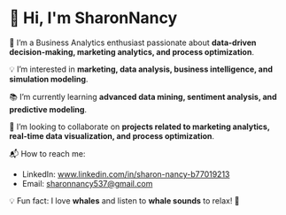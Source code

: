 # 👋 Hi, I'm SharonNancy

🌱 I’m a Business Analytics enthusiast passionate about **data-driven decision-making, marketing analytics, and process optimization**.

💡 I’m interested in **marketing, data analysis, business intelligence, and simulation modeling**.

📚 I’m currently learning **advanced data mining, sentiment analysis, and predictive modeling**.

🤝 I’m looking to collaborate on **projects related to marketing analytics, real-time data visualization, and process optimization**.

📬 How to reach me:
- LinkedIn: www.linkedin.com/in/sharon-nancy-b77019213
- Email: sharonnancy537@gmail.com


💡 Fun fact: I love **whales** and listen to **whale sounds** to relax! 🐋



